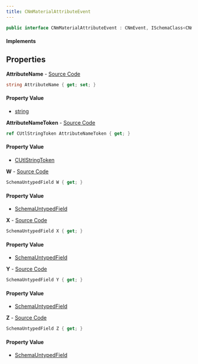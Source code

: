 ```yaml
---
title: CNmMaterialAttributeEvent
---
```


```csharp
public interface CNmMaterialAttributeEvent : CNmEvent, ISchemaClass<CNmEvent>, ISchemaClass<CNmMaterialAttributeEvent>, ISchemaField, ISchemaClass, INativeHandle
```

#### Implements

## Properties

**AttributeName** - [Source Code](https://github.com/swiftly-solution/swiftlys2/blob/main/managed/src/SwiftlyS2.Generated/Schemas/Interfaces/CNmMaterialAttributeEvent.cs#L16)

```csharp
string AttributeName { get; set; }
```

#### Property Value

- [string](https://learn.microsoft.com/dotnet/api/system.string)

**AttributeNameToken** - [Source Code](https://github.com/swiftly-solution/swiftlys2/blob/main/managed/src/SwiftlyS2.Generated/Schemas/Interfaces/CNmMaterialAttributeEvent.cs#L18)

```csharp
ref CUtlStringToken AttributeNameToken { get; }
```

#### Property Value

- [CUtlStringToken](/docs/api/shared/natives/cutlstringtoken)

**W** - [Source Code](https://github.com/swiftly-solution/swiftlys2/blob/main/managed/src/SwiftlyS2.Generated/Schemas/Interfaces/CNmMaterialAttributeEvent.cs#L30)

```csharp
SchemaUntypedField W { get; }
```

#### Property Value

- [SchemaUntypedField](/docs/api/shared/schemas/schemauntypedfield)

**X** - [Source Code](https://github.com/swiftly-solution/swiftlys2/blob/main/managed/src/SwiftlyS2.Generated/Schemas/Interfaces/CNmMaterialAttributeEvent.cs#L21)

```csharp
SchemaUntypedField X { get; }
```

#### Property Value

- [SchemaUntypedField](/docs/api/shared/schemas/schemauntypedfield)

**Y** - [Source Code](https://github.com/swiftly-solution/swiftlys2/blob/main/managed/src/SwiftlyS2.Generated/Schemas/Interfaces/CNmMaterialAttributeEvent.cs#L24)

```csharp
SchemaUntypedField Y { get; }
```

#### Property Value

- [SchemaUntypedField](/docs/api/shared/schemas/schemauntypedfield)

**Z** - [Source Code](https://github.com/swiftly-solution/swiftlys2/blob/main/managed/src/SwiftlyS2.Generated/Schemas/Interfaces/CNmMaterialAttributeEvent.cs#L27)

```csharp
SchemaUntypedField Z { get; }
```

#### Property Value

- [SchemaUntypedField](/docs/api/shared/schemas/schemauntypedfield)

